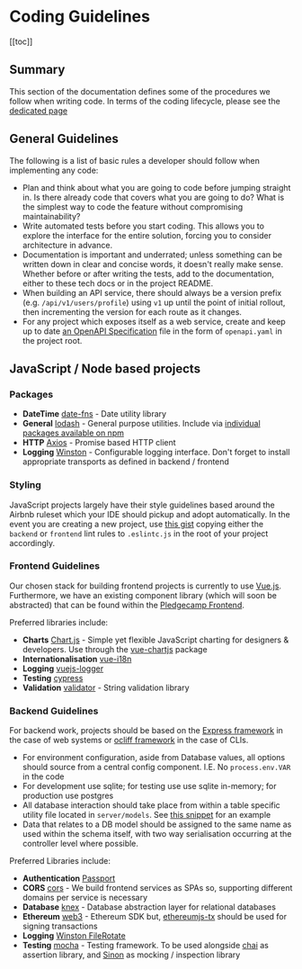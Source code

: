 # Coding Guidelines

[[toc]]

## Summary

This section of the documentation defines some of the procedures we follow when writing code. In terms of the coding lifecycle, please see
the [dedicated page](./management)

## General Guidelines

The following is a list of basic rules a developer should follow when implementing any code:

* Plan and think about what you are going to code before jumping straight in. Is there already code that covers what you are going to do? What is the simplest way to code the feature without compromising maintainability?
* Write automated tests before you start coding. This allows you to explore the interface for the entire solution, forcing you to consider architecture in advance.
* Documentation is important and underrated; unless something can be written down in clear and concise words, it doesn't really make sense. Whether before or after writing the tests, add to the documentation, either to these tech docs or in the project README.
* When building an API service, there should always be a version prefix (e.g. `/api/v1/users/profile`) using `v1` up until the point of initial rollout, then incrementing the version for each route as it changes.
* For any project which exposes itself as a web service, create and keep up to date [an OpenAPI Specification](https://swagger.io/specification/) file in the form of `openapi.yaml` in the project root.

## JavaScript / Node based projects

### Packages

* **DateTime** [date-fns](https://date-fns.org/) - Date utility library
* **General** [lodash](https://lodash.com/) - General purpose utilities. Include via [individual packages available on npm](https://www.npmjs.com/search?q=lodash)
* **HTTP** [Axios](https://github.com/axios/axios) - Promise based HTTP client
* **Logging** [Winston](https://www.npmjs.com/package/winston) - Configurable logging interface. Don't forget to install appropriate transports as defined in backend / frontend

### Styling

JavaScript projects largely have their style guidelines based around the Airbnb ruleset which your IDE should pickup and adopt automatically. In the event you are creating a new project, use [this gist](https://gist.github.com/symball/623cfd7356e684f55df353b683d3768a) copying either the `backend` or `frontend` lint rules to `.eslintc.js` in the root of your project accordingly.

### Frontend Guidelines

Our chosen stack for building frontend projects is currently to use [Vue.js](https://vuejs.org/). Furthermore, we have an existing component library (which will soon be abstracted) that can be found within the [Pledgecamp Frontend](https://github.com/pledgecamp/pledgecamp-frontend).

Preferred libraries include:

* **Charts** [Chart.js](https://www.chartjs.org/) - Simple yet flexible JavaScript charting for designers & developers. Use through the [vue-chartjs](https://vue-chartjs.org/) package
* **Internationalisation** [vue-i18n](https://kazupon.github.io/vue-i18n/)
* **Logging** [vuejs-logger](https://www.npmjs.com/package/vuejs-logger)
* **Testing** [cypress](https://www.cypress.io/)
* **Validation** [validator](https://www.npmjs.com/package/validator) - String validation library

### Backend Guidelines

For backend work, projects should be based on the [Express framework](https://www.npmjs.com/package/express) in the case of web systems or [ocliff framework](https://github.com/oclif/oclif) in the case of CLIs.

* For environment configuration, aside from Database values, all options should source from a central config component. I.E. No `process.env.VAR` in the code
* For development use sqlite; for testing use use sqlite in-memory; for production use postgres
* All database interaction should take place from within a table specific utility file located in `server/models`. See [this snippet](https://github.com/pledgecamp/pledgecamp-tokenbridge/blob/master/backend/server/models/transactions.js) for an example
* Data that relates to a DB model should be assigned to the same name as used within the schema itself, with two way serialisation occurring at the controller level where possible.

Preferred Libraries include:

* **Authentication** [Passport](https://www.npmjs.com/package/passport)
* **CORS** [cors](https://www.npmjs.com/package/cors) - We build frontend services as SPAs so, supporting different domains per service is necessary
* **Database** [knex](http://knexjs.org/) - Database abstraction layer for relational databases
* **Ethereum** [web3](https://web3js.readthedocs.io/en/v1.2.4/) - Ethereum SDK but, [ethereumjs-tx](https://github.com/ethereumjs/ethereumjs-tx) should be used for signing transactions
* **Logging** [Winston FileRotate](https://www.npmjs.com/package/winston-daily-rotate-file)
* **Testing** [mocha](https://mochajs.org/) - Testing framework. To be used alongside [chai](https://www.chaijs.com/) as assertion library, and [Sinon](https://sinonjs.org/) as mocking / inspection library
